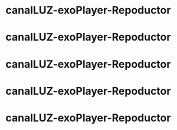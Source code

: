 # canalLUZ-exoPlayer-Repoductor
# canalLUZ-exoPlayer-Repoductor
# canalLUZ-exoPlayer-Repoductor
# canalLUZ-exoPlayer-Repoductor
# canalLUZ-exoPlayer-Repoductor
